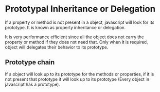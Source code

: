 # Prototypal Inheritance or Delegation

If a property or method is not present in  a object, javascript will look for its prototype. It is known as property inheritance or delegation.

It is very performance efficient since all the object does not carry the property or method if they does not need that. Only when it is required, object will delegates their behavior to its prototype.

## Prototype chain

If a object will look up to its prototype for the methods or properties, if it is not present that prototype it will look up to its prototype (Every object in javascript has a prototype).